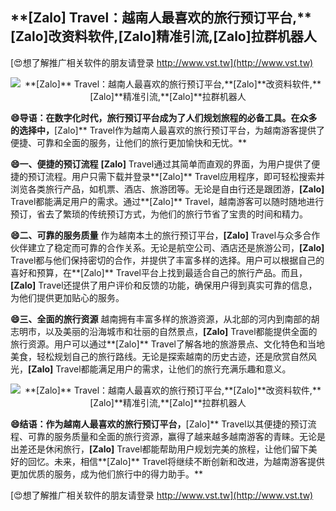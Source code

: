 ## ****[Zalo]** Travel：越南人最喜欢的旅行预订平台,**[Zalo]**改资料软件,**[Zalo]**精准引流,**[Zalo]**拉群机器人**

[😍想了解推广相关软件的朋友请登录 http://www.vst.tw](http://www.vst.tw)

 <center><img src="https://vst.tw/MP4/tuiguang/png/0.png" alt="**[Zalo]** Travel：越南人最喜欢的旅行预订平台,**[Zalo]**改资料软件,**[Zalo]**精准引流,**[Zalo]**拉群机器人"></center>

**😄导语：在数字化时代，旅行预订平台成为了人们规划旅程的必备工具。在众多的选择中，**[Zalo]** Travel作为越南人最喜欢的旅行预订平台，为越南游客提供了便捷、可靠和全面的服务，让他们的旅行更加愉快和无忧。**

**😄一、便捷的预订流程**
**[Zalo]** Travel通过其简单而直观的界面，为用户提供了便捷的预订流程。用户只需下载并登录**[Zalo]** Travel应用程序，即可轻松搜索并浏览各类旅行产品，如机票、酒店、旅游团等。无论是自由行还是跟团游，**[Zalo]** Travel都能满足用户的需求。通过**[Zalo]** Travel，越南游客可以随时随地进行预订，省去了繁琐的传统预订方式，为他们的旅行节省了宝贵的时间和精力。

**😄二、可靠的服务质量**
作为越南本土的旅行预订平台，**[Zalo]** Travel与众多合作伙伴建立了稳定而可靠的合作关系。无论是航空公司、酒店还是旅游公司，**[Zalo]** Travel都与他们保持密切的合作，并提供了丰富多样的选择。用户可以根据自己的喜好和预算，在**[Zalo]** Travel平台上找到最适合自己的旅行产品。而且，**[Zalo]** Travel还提供了用户评价和反馈的功能，确保用户得到真实可靠的信息，为他们提供更加贴心的服务。

**😄三、全面的旅行资源**
越南拥有丰富多样的旅游资源，从北部的河内到南部的胡志明市，以及美丽的沿海城市和壮丽的自然景点，**[Zalo]** Travel都能提供全面的旅行资源。用户可以通过**[Zalo]** Travel了解各地的旅游景点、文化特色和当地美食，轻松规划自己的旅行路线。无论是探索越南的历史古迹，还是欣赏自然风光，**[Zalo]** Travel都能满足用户的需求，让他们的旅行充满乐趣和意义。

 <center><img src="https://vst.tw/MP4/tuiguang/png/3.png" alt="**[Zalo]** Travel：越南人最喜欢的旅行预订平台,**[Zalo]**改资料软件,**[Zalo]**精准引流,**[Zalo]**拉群机器人"></center>

**😄结语：作为越南人最喜欢的旅行预订平台，**[Zalo]** Travel以其便捷的预订流程、可靠的服务质量和全面的旅行资源，赢得了越来越多越南游客的青睐。无论是出差还是休闲旅行，**[Zalo]** Travel都能帮助用户规划完美的旅程，让他们留下美好的回忆。未来，相信**[Zalo]** Travel将继续不断创新和改进，为越南游客提供更加优质的服务，成为他们旅行中的得力助手。**

[😍想了解推广相关软件的朋友请登录 http://www.vst.tw](http://www.vst.tw)




